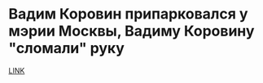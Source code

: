 # Вадим Коровин припарковался у мэрии Москвы, Вадиму Коровину "сломали" руку



[LINK](https://varlamov.ru/2518469.html)
